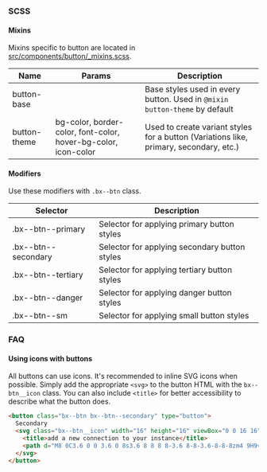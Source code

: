 ### SCSS

#### Mixins

Mixins specific to button are located in [src/components/button/_mixins.scss]().

| Name         | Params                                                         | Description                                                                            |
|--------------|----------------------------------------------------------------|----------------------------------------------------------------------------------------|
| button-base  |                                                                | Base styles used in every button. Used in `@mixin button-theme` by default             |
| button-theme | bg-color, border-color, font-color, hover-bg-color, icon-color | Used to create variant styles for a button (Variations like, primary, secondary, etc.) |


#### Modifiers

Use these modifiers with `.bx--btn` class.

| Selector            | Description                                   |
|---------------------|-----------------------------------------------|
| .bx--btn--primary   | Selector for applying primary button styles   |
| .bx--btn--secondary | Selector for applying secondary button styles |
| .bx--btn--tertiary  | Selector for applying tertiary button styles  |
| .bx--btn--danger    | Selector for applying danger button styles    |
| .bx--btn--sm        | Selector for applying small button styles     |


### FAQ

#### Using icons with buttons

All buttons can use icons. It's recommended to inline SVG icons when possible.
Simply add the appropriate `<svg>` to the button HTML with the `bx--btn__icon` class.
You can also include `<title>` for better accessibility to describe what the button does.

```html
<button class="bx--btn bx--btn--secondary" type="button">
  Secondary
  <svg class="bx--btn__icon" width="16" height="16" viewBox="0 0 16 16" fill-rule="evenodd">
    <title>add a new connection to your instance</title>
    <path d="M8 0C3.6 0 0 3.6 0 8s3.6 8 8 8 8-3.6 8-8-3.6-8-8-8zm4 9H9v3H7V9H4V7h3V4h2v3h3v2z"></path>
  </svg>
</button>
```
